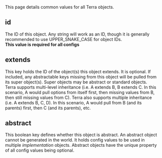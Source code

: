
[//]: # (Object configuration)
[//]: # (Objects)

This page details common values for all Terra objects.

## id
The ID of this object. Any string will work as an ID, though it is generally recommended to use UPPER_SNAKE_CASE for
object IDs.   
**This value is required for all configs**

## extends
This key holds the ID of the object(s) this object extends. It is optional. If included, any abstractable keys
missing from this object will be pulled from its super object(s). Super objects may be abstract or standard objects.
Terra supports multi-level inheritance (i.e. A extends B, B extends C. In this scenario, A would pull options from
itself first, then missing values from B, then still missing values from C). Terra also supports multiple inheritance
(i.e. A extends B, C, D). In this scenario, A would pull from B (and its parents) first, then C (and its parents), etc.

## abstract
This boolean key defines whether this object is abstract. An abstract object cannot be generated in the world. It holds
config values to be used in multiple *implementation* objects. Abstract objects have the unique property of all config
values being optional.